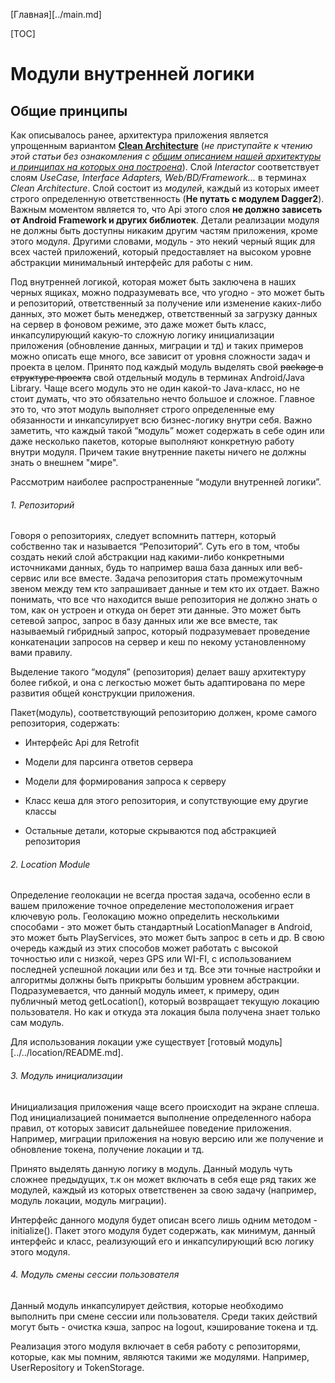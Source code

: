 
[Главная][../main.md]

[TOC]

# Модули внутренней логики

## Общие принципы

Как описывалось ранее, архитектура приложения является упрощенным вариантом
[**Clean Architecture**][clean] (*не приступайте к чтению этой статьи без ознакомления с
[общим описанием нашей архитектуры и принципах на которых она построена][archs]*).
Слой *Interactor* соответствует слоям *UseCase, Interface Adapters, Web/BD/Framework…*
в терминах *Clean Architecture*. Слой состоит из *модулей*, каждый из которых
имеет строго определенную ответственность (**Не путать с модулем Dagger2**).
Важным моментом является то, что Api этого слоя **не должно зависеть от
Android Framework и других библиотек**. Детали реализации модуля
не должны быть доступны никаким другим частям приложения, кроме этого модуля.
Другими словами, модуль - это некий черный ящик для всех частей приложений,
который предоставляет на высоком уровне абстракции минимальный интерфейс
для работы с ним.

Под внутренней логикой, которая может быть заключена в наших черных ящиках,
можно подразумевать все, что угодно - это может быть и репозиторий,
ответственный за получение или изменение каких-либо данных, это может быть
менеджер, ответственный за загрузку данных на сервер в фоновом режиме,
это даже может быть класс, инкапсулирующий какую-то сложную логику
инициализации приложения (обновление данных, миграции и тд) и таких примеров
можно описать еще много, все зависит от уровня сложности задач и проекта
в целом. Принято под каждый модуль выделять свой ~~package в структуре проекта~~
свой отдельный модуль в терминах Android/Java Library.
Чаще всего модуль это не один какой-то Java-класс, но не стоит думать,
что это обязательно нечто большое и сложное. Главное это то, что этот модуль
выполняет строго определенные ему обязанности и инкапсулирует всю бизнес-логику
внутри себя. Важно заметить, что каждый такой “модуль” может содержать в себе
один или даже несколько пакетов, которые выполняют конкретную работу внутри модуля.
Причем такие внутренние пакеты ничего не должны знать о внешнем "мире".

Рассмотрим наиболее распространенные “модули внутренней логики”.

###### 1. Репозиторий

Говоря о репозиториях, следует вспомнить паттерн, который собственно
так и называется “Репозиторий”. Суть его в том, чтобы создать некий слой
абстракции над какими-либо конкретными источниками данных, будь то например
ваша база данных или веб-сервис или все вместе. Задача репозитория стать
промежуточным звеном между тем кто запрашивает данные и тем кто их отдает.
Важно понимать, что все что находится выше репозитория не должно знать о том,
как он устроен и откуда он берет эти данные. Это может быть сетевой запрос,
запрос в базу данных или же все вместе, так называемый гибридный запрос,
который подразумевает проведение конкатенации запросов на сервер и кеш по
некому установленному вами правилу.

Выделение такого “модуля” (репозитория) делает вашу архитектуру более гибкой,
и она с легкостью может быть адаптирована по мере развития общей конструкции
приложения.

Пакет(модуль), соответствующий репозиторию должен, кроме самого репозитория,
содержать:

- Интерфейс Api для Retrofit

- Модели для парсинга ответов сервера

- Модели для формирования запроса к серверу

- Класс кеша для этого репозитория, и сопутствующие ему другие классы

- Остальные детали, которые скрываются под абстракцией репозитория


###### 2. Location Module

Определение геолокации не всегда простая задача, особенно если в вашем
приложение точное определение местоположения играет ключевую роль.
Геолокацию можно определить несколькими способами - это может быть
стандартный LocationManager в Android, это может быть PlayServices, это
может быть запрос в сеть и др. В свою очередь каждый из этих способов может
работать с высокой точностью или с низкой, через GPS или WI-FI, с использованием
последней успешной локации или без и тд. Все эти точные настройки и алгоритмы
должны быть прикрыты большим уровнем абстракции. Подразумевается, что данный
модуль имеет, к примеру, один публичный метод getLocation(), который возвращает
текущую локацию пользователя. Но как и откуда эта локация была получена знает
только сам модуль.

Для использования локации уже существует [готовый модуль][../../location/README.md].

###### 3. Модуль инициализации

Инициализация приложения чаще всего происходит на экране сплеша.
Под инициализацией понимается выполнение определенного набора правил, от
которых зависит дальнейшее поведение приложения. Например, миграции приложения
на новую версию или же получение и обновление токена, получение локации и тд.

Принято выделять данную логику в модуль. Данный модуль чуть сложнее предыдущих,
т.к он может включать в себя еще ряд таких же модулей, каждый из которых
ответственен за свою задачу (например, модуль локации, модуль миграции).

Интерфейс данного модуля будет описан всего лишь одним методом - initialize().
Пакет этого модуля будет содержать, как минимум, данный интерфейс и класс,
реализующий его и инкапсулирующий всю логику этого модуля.

###### 4. Модуль смены сессии пользователя

Данный модуль инкапсулирует действия, которые необходимо выполнить при
смене сессии или пользователя. Среди таких действий могут быть - очистка
кэша, запрос на logout, кэширование токена и тд.

Реализация этого модуля включает в себя работу с репозиторями, которые,
как мы помним, являются такими же модулями. Например, UserRepository и TokenStorage.

[archs]: ../common/architect.md
[clean]: https://8thlight.com/blog/uncle-bob/2012/08/13/the-clean-architecture.html